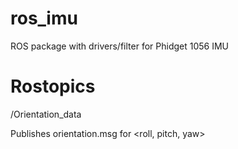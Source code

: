 ros_imu
=======

ROS package with drivers/filter for Phidget 1056 IMU

Rostopics
=======
/Orientation_data

Publishes orientation.msg for <roll, pitch, yaw>

